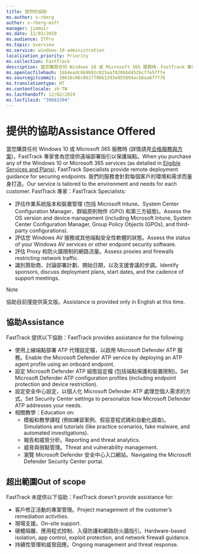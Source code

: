 ```yaml
---
title: 提供的協助
ms.author: v-rberg
author: v-rberg-msft
manager: jimmuir
ms.date: 12/03/2019
ms.audience: ITPro
ms.topic: overview
ms.service: windows-10-administration
localization_priority: Priority
ms.collection: FastTrack
description: 當您購買任何 Windows 10 或 Microsoft 365 服務時，FastTrack 專家會為您提供遠端部署指引以保護端點。 我們的服務會針對每個客戶的環境和需求而量身打造。
ms.openlocfilehash: 16b4eadc6b9b92c025aaf020bbd452bcf7e5fffe
ms.sourcegitcommit: 39616c06c0617700b1393e055894acb6aa6f7776
ms.translationtype: HT
ms.contentlocale: zh-TW
ms.lasthandoff: 12/02/2019
ms.locfileid: "39663394"
---
```

# <a name="assistance-offered"></a><span data-ttu-id="8f152-104">提供的協助</span><span class="sxs-lookup"><span data-stu-id="8f152-104">Assistance Offered</span></span>  

<span data-ttu-id="8f152-105">當您購買任何 Windows 10 或 Microsoft 365 服務時 (詳情請見[合格服務與方案](M365-eligible-services-and-plans.md))，FastTrack 專家會為您提供遠端部署指引以保護端點。</span><span class="sxs-lookup"><span data-stu-id="8f152-105">When you purchase any of the Windows 10 or Microsoft 365 services (as detailed in [Eligible Services and Plans](M365-eligible-services-and-plans.md)), FastTrack Specialists provide remote deployment guidance for securing endpoints.</span></span> <span data-ttu-id="8f152-106">我們的服務會針對每個客戶的環境和需求而量身打造。</span><span class="sxs-lookup"><span data-stu-id="8f152-106">Our service is tailored to the environment and needs for each customer.</span></span> <span data-ttu-id="8f152-107">FastTrack 專家：</span><span class="sxs-lookup"><span data-stu-id="8f152-107">FastTrack Specialists:</span></span>
- <span data-ttu-id="8f152-108">評估作業系統版本和裝置管理 (包括 Microsoft Intune、System Center Configuration Manager、群組原則物件 (GPO) 和第三方組態)。</span><span class="sxs-lookup"><span data-stu-id="8f152-108">Assess the OS version and device management (including Microsoft Intune, System Center Configuration Manager, Group Policy Objects (GPOs), and third-party configurations).</span></span>
- <span data-ttu-id="8f152-109">評估您 Windows AV 服務或其他端點安全性軟體的狀態。</span><span class="sxs-lookup"><span data-stu-id="8f152-109">Assess the status of your Windows AV services or other endpoint security software.</span></span>
- <span data-ttu-id="8f152-110">評估 Proxy 和防火牆限制的網路流量。</span><span class="sxs-lookup"><span data-stu-id="8f152-110">Assess proxies and firewalls restricting network traffic.</span></span>
- <span data-ttu-id="8f152-111">識別贊助商、討論部署計劃、開始日期，以及支援會議的步調。</span><span class="sxs-lookup"><span data-stu-id="8f152-111">Identify sponsors, discuss deployment plans, start dates, and the cadence of support meetings.</span></span>

> [!NOTE]
> <span data-ttu-id="8f152-112">協助目前僅提供英文版。</span><span class="sxs-lookup"><span data-stu-id="8f152-112">Assistance is provided only in English at this time.</span></span> 

## <a name="assistance"></a><span data-ttu-id="8f152-113">協助</span><span class="sxs-lookup"><span data-stu-id="8f152-113">Assistance</span></span>

<span data-ttu-id="8f152-114">FastTrack 提供以下協助：</span><span class="sxs-lookup"><span data-stu-id="8f152-114">FastTrack provides assistance for the following:</span></span>
- <span data-ttu-id="8f152-115">使用上線端點部署 ATP 代理設定檔，以啟用 Microsoft Defender ATP 服務。</span><span class="sxs-lookup"><span data-stu-id="8f152-115">Enable the Microsoft Defender ATP service by deploying an ATP agent profile using an onboard endpoint.</span></span>
- <span data-ttu-id="8f152-116">設定 Microsoft Defender ATP 組態設定檔 (包括端點保護和裝置限制)。</span><span class="sxs-lookup"><span data-stu-id="8f152-116">Set Microsoft Defender ATP configuration profiles (including endpoint protection and device restriction).</span></span>
- <span data-ttu-id="8f152-117">設定安全中心設定，以個人化 Microsoft Defender ATP 處理您個人需求的方式。</span><span class="sxs-lookup"><span data-stu-id="8f152-117">Set Security Center settings to personalize how Microsoft Defender ATP addresses your needs.</span></span>
- <span data-ttu-id="8f152-118">相關教學：</span><span class="sxs-lookup"><span data-stu-id="8f152-118">Education on:</span></span>
    - <span data-ttu-id="8f152-119">模擬和教學課程 (例如練習案例、假惡意程式碼和自動化調查)。</span><span class="sxs-lookup"><span data-stu-id="8f152-119">Simulations and tutorials (like practice scenarios, fake malware, and automated investigations).</span></span>
    - <span data-ttu-id="8f152-120">報告和威脅分析。</span><span class="sxs-lookup"><span data-stu-id="8f152-120">Reporting and threat analytics.</span></span>
    - <span data-ttu-id="8f152-121">威脅與弱點管理。</span><span class="sxs-lookup"><span data-stu-id="8f152-121">Threat and vulnerability management.</span></span>
    - <span data-ttu-id="8f152-122">瀏覽 Microsoft Defender 安全中心入口網站。</span><span class="sxs-lookup"><span data-stu-id="8f152-122">Navigating the Microsoft Defender Security Center portal.</span></span>

## <a name="out-of-scope"></a><span data-ttu-id="8f152-123">超出範圍</span><span class="sxs-lookup"><span data-stu-id="8f152-123">Out of scope</span></span>

<span data-ttu-id="8f152-124">FastTrack 未提供以下協助：</span><span class="sxs-lookup"><span data-stu-id="8f152-124">FastTrack doesn’t provide assistance for:</span></span>
- <span data-ttu-id="8f152-125">客戶修正活動的專案管理。</span><span class="sxs-lookup"><span data-stu-id="8f152-125">Project management of the customer’s remediation activities.</span></span>
- <span data-ttu-id="8f152-126">現場支援。</span><span class="sxs-lookup"><span data-stu-id="8f152-126">On-site support.</span></span>
- <span data-ttu-id="8f152-127">硬體隔離、應用程式控制、入侵防護和網路防火牆指引。</span><span class="sxs-lookup"><span data-stu-id="8f152-127">Hardware-based isolation, app control, exploit protection, and network firewall guidance.</span></span>
- <span data-ttu-id="8f152-128">持續性管理和威脅因應。</span><span class="sxs-lookup"><span data-stu-id="8f152-128">Ongoing management and threat response.</span></span>

